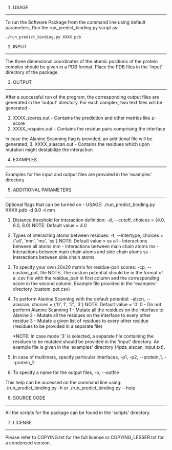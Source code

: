1. USAGE
--------------

To run the Software Package from the command line using default parameters,
Run the run_predict_binding.py script as:
```shell
./run_predict_binding.py XXXX.pdb
```

2. INPUT
--------------

The three dimensional coordinates of the atomic positions of the protein
complex should be given in a PDB format.
Place the PDB files in the 'input' directory of the package.


3. OUTPUT
--------------

After a successful run of the program, the corresponding output files are
generated in the 'output' directory.
For each complex, two text files will be generated -
1. XXXX_scores.out - Contains the prediction and other metrics like z-score
2. XXXX_respairs.out - Contains the residue pairs comprising the interface

In case the Alanine Scanning flag is provided, an additional file will be generated,
3. XXXX_alascan.out - Contains the residues which upon mutation might destabilize the interaction


4. EXAMPLES
--------------

Examples for the input and output files are provided in the 'examples' directory


5. ADDITIONAL PARAMETERS
--------------

Optional flags that can be turned on -
USAGE: ./run_predict_binding.py XXXX.pdb -d 8.0 -t mm

1. Distance threshold for interaction definition: -d, --cutoff, choices = {4.0, 6.0, 8.0}
	NOTE: Default value = 4.0

2. Types of interacting atoms between residues: -t, --intertype, 
    choices = {'all', 'mm', 'ms', 'ss'}
	NOTE: Default value = ss
		  all - Interactions between all atoms
		  mm  - Interactions between main chain atoms
		  ms  - Interactions between main chain atoms and side chain atoms
		  ss  - Interactions between side chain atoms

3. To specify your own 20x20 matrix for residue-pair scores: -cp, --custom_pot, file
	NOTE: The custom potential should be in the format of a .csv file with the residue_pair in
		  first column and the corresponding score in the second column.
		  Example file provided in the 'examples' directory (custom_pot.csv)

4. To perform Alanine Scanning with the default potential: -alscn, --alascan, 
   choices = {'0', 1', '2', '3'}
	NOTE: Default value = '0'
		  0 - Do not perform Alanine Scanning
		  1 - Mutate all the residues on the interface to Alanine
		  2 - Mutate all the residues on the interface to every other residue
		  3 - Mutate a given list of residues to every other residue
		  (residues to be provided in a separate file)

	*NOTE: In case mode '3' is selected, a separate file containing the residues
		   to be mutated should be provided in the 'input' directory. An example
		   file is given in the 'examples' directory (4pza_alscan_input.txt).

5. In case of multimers, specify particular interfaces, -p1, -p2, --protein_1, --protein_2

6. To specify a name for the output files, -o, --outfile

This help can be accessed on the command line using:
./run_predict_binding.py -h or ./run_predict_binding.py --help


6. SOURCE CODE
----------------

All the scripts for the package can be found in the 'scripts' directory.


7. LICENSE
----------------

Please refer to COPYING.txt for the full license or COPYING_LESSER.txt for a condensed version.
